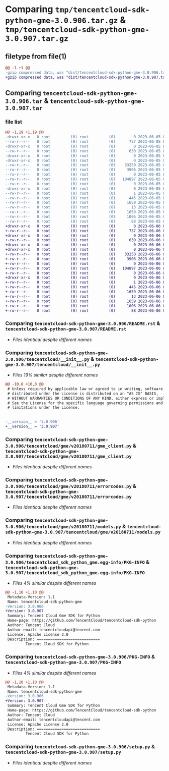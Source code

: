 # Comparing `tmp/tencentcloud-sdk-python-gme-3.0.906.tar.gz` & `tmp/tencentcloud-sdk-python-gme-3.0.907.tar.gz`

## filetype from file(1)

```diff
@@ -1 +1 @@
-gzip compressed data, was "dist/tencentcloud-sdk-python-gme-3.0.906.tar", last modified: Mon Jun  5 00:35:08 2023, max compression
+gzip compressed data, was "dist/tencentcloud-sdk-python-gme-3.0.907.tar", last modified: Tue Jun  6 02:27:24 2023, max compression
```

## Comparing `tencentcloud-sdk-python-gme-3.0.906.tar` & `tencentcloud-sdk-python-gme-3.0.907.tar`

### file list

```diff
@@ -1,19 +1,19 @@
-drwxr-xr-x   0 root         (0) root         (0)        0 2023-06-05 00:35:08.000000 tencentcloud-sdk-python-gme-3.0.906/
--rw-r--r--   0 root         (0) root         (0)      737 2023-06-05 00:35:06.000000 tencentcloud-sdk-python-gme-3.0.906/README.rst
-drwxr-xr-x   0 root         (0) root         (0)        0 2023-06-05 00:35:08.000000 tencentcloud-sdk-python-gme-3.0.906/tencentcloud/
--rw-r--r--   0 root         (0) root         (0)      630 2023-06-05 00:35:06.000000 tencentcloud-sdk-python-gme-3.0.906/tencentcloud/__init__.py
-drwxr-xr-x   0 root         (0) root         (0)        0 2023-06-05 00:35:08.000000 tencentcloud-sdk-python-gme-3.0.906/tencentcloud/gme/
-drwxr-xr-x   0 root         (0) root         (0)        0 2023-06-05 00:35:08.000000 tencentcloud-sdk-python-gme-3.0.906/tencentcloud/gme/v20180711/
--rw-r--r--   0 root         (0) root         (0)    33250 2023-06-05 00:35:06.000000 tencentcloud-sdk-python-gme-3.0.906/tencentcloud/gme/v20180711/gme_client.py
--rw-r--r--   0 root         (0) root         (0)     3906 2023-06-05 00:35:08.000000 tencentcloud-sdk-python-gme-3.0.906/tencentcloud/gme/v20180711/errorcodes.py
--rw-r--r--   0 root         (0) root         (0)        0 2023-06-05 00:35:08.000000 tencentcloud-sdk-python-gme-3.0.906/tencentcloud/gme/v20180711/__init__.py
--rw-r--r--   0 root         (0) root         (0)   104897 2023-06-05 00:35:08.000000 tencentcloud-sdk-python-gme-3.0.906/tencentcloud/gme/v20180711/models.py
--rw-r--r--   0 root         (0) root         (0)        0 2023-06-05 00:35:08.000000 tencentcloud-sdk-python-gme-3.0.906/tencentcloud/gme/__init__.py
-drwxr-xr-x   0 root         (0) root         (0)        0 2023-06-05 00:35:08.000000 tencentcloud-sdk-python-gme-3.0.906/tencentcloud_sdk_python_gme.egg-info/
--rw-r--r--   0 root         (0) root         (0)        1 2023-06-05 00:35:08.000000 tencentcloud-sdk-python-gme-3.0.906/tencentcloud_sdk_python_gme.egg-info/dependency_links.txt
--rw-r--r--   0 root         (0) root         (0)      445 2023-06-05 00:35:08.000000 tencentcloud-sdk-python-gme-3.0.906/tencentcloud_sdk_python_gme.egg-info/SOURCES.txt
--rw-r--r--   0 root         (0) root         (0)     1659 2023-06-05 00:35:08.000000 tencentcloud-sdk-python-gme-3.0.906/tencentcloud_sdk_python_gme.egg-info/PKG-INFO
--rw-r--r--   0 root         (0) root         (0)       13 2023-06-05 00:35:08.000000 tencentcloud-sdk-python-gme-3.0.906/tencentcloud_sdk_python_gme.egg-info/top_level.txt
--rw-r--r--   0 root         (0) root         (0)     1659 2023-06-05 00:35:08.000000 tencentcloud-sdk-python-gme-3.0.906/PKG-INFO
--rw-r--r--   0 root         (0) root         (0)     1006 2023-06-05 00:35:06.000000 tencentcloud-sdk-python-gme-3.0.906/setup.py
--rw-r--r--   0 root         (0) root         (0)       88 2023-06-05 00:35:08.000000 tencentcloud-sdk-python-gme-3.0.906/setup.cfg
+drwxr-xr-x   0 root         (0) root         (0)        0 2023-06-06 02:27:24.000000 tencentcloud-sdk-python-gme-3.0.907/
+-rw-r--r--   0 root         (0) root         (0)      737 2023-06-06 02:27:24.000000 tencentcloud-sdk-python-gme-3.0.907/README.rst
+drwxr-xr-x   0 root         (0) root         (0)        0 2023-06-06 02:27:24.000000 tencentcloud-sdk-python-gme-3.0.907/tencentcloud/
+-rw-r--r--   0 root         (0) root         (0)      630 2023-06-06 02:27:24.000000 tencentcloud-sdk-python-gme-3.0.907/tencentcloud/__init__.py
+drwxr-xr-x   0 root         (0) root         (0)        0 2023-06-06 02:27:24.000000 tencentcloud-sdk-python-gme-3.0.907/tencentcloud/gme/
+drwxr-xr-x   0 root         (0) root         (0)        0 2023-06-06 02:27:24.000000 tencentcloud-sdk-python-gme-3.0.907/tencentcloud/gme/v20180711/
+-rw-r--r--   0 root         (0) root         (0)    33250 2023-06-06 02:27:24.000000 tencentcloud-sdk-python-gme-3.0.907/tencentcloud/gme/v20180711/gme_client.py
+-rw-r--r--   0 root         (0) root         (0)     3906 2023-06-06 02:27:24.000000 tencentcloud-sdk-python-gme-3.0.907/tencentcloud/gme/v20180711/errorcodes.py
+-rw-r--r--   0 root         (0) root         (0)        0 2023-06-06 02:27:24.000000 tencentcloud-sdk-python-gme-3.0.907/tencentcloud/gme/v20180711/__init__.py
+-rw-r--r--   0 root         (0) root         (0)   104897 2023-06-06 02:27:24.000000 tencentcloud-sdk-python-gme-3.0.907/tencentcloud/gme/v20180711/models.py
+-rw-r--r--   0 root         (0) root         (0)        0 2023-06-06 02:27:24.000000 tencentcloud-sdk-python-gme-3.0.907/tencentcloud/gme/__init__.py
+drwxr-xr-x   0 root         (0) root         (0)        0 2023-06-06 02:27:24.000000 tencentcloud-sdk-python-gme-3.0.907/tencentcloud_sdk_python_gme.egg-info/
+-rw-r--r--   0 root         (0) root         (0)        1 2023-06-06 02:27:24.000000 tencentcloud-sdk-python-gme-3.0.907/tencentcloud_sdk_python_gme.egg-info/dependency_links.txt
+-rw-r--r--   0 root         (0) root         (0)      445 2023-06-06 02:27:24.000000 tencentcloud-sdk-python-gme-3.0.907/tencentcloud_sdk_python_gme.egg-info/SOURCES.txt
+-rw-r--r--   0 root         (0) root         (0)     1659 2023-06-06 02:27:24.000000 tencentcloud-sdk-python-gme-3.0.907/tencentcloud_sdk_python_gme.egg-info/PKG-INFO
+-rw-r--r--   0 root         (0) root         (0)       13 2023-06-06 02:27:24.000000 tencentcloud-sdk-python-gme-3.0.907/tencentcloud_sdk_python_gme.egg-info/top_level.txt
+-rw-r--r--   0 root         (0) root         (0)     1659 2023-06-06 02:27:24.000000 tencentcloud-sdk-python-gme-3.0.907/PKG-INFO
+-rw-r--r--   0 root         (0) root         (0)     1006 2023-06-06 02:27:24.000000 tencentcloud-sdk-python-gme-3.0.907/setup.py
+-rw-r--r--   0 root         (0) root         (0)       88 2023-06-06 02:27:24.000000 tencentcloud-sdk-python-gme-3.0.907/setup.cfg
```

### Comparing `tencentcloud-sdk-python-gme-3.0.906/README.rst` & `tencentcloud-sdk-python-gme-3.0.907/README.rst`

 * *Files identical despite different names*

### Comparing `tencentcloud-sdk-python-gme-3.0.906/tencentcloud/__init__.py` & `tencentcloud-sdk-python-gme-3.0.907/tencentcloud/__init__.py`

 * *Files 19% similar despite different names*

```diff
@@ -10,8 +10,8 @@
 # Unless required by applicable law or agreed to in writing, software
 # distributed under the License is distributed on an "AS IS" BASIS,
 # WITHOUT WARRANTIES OR CONDITIONS OF ANY KIND, either express or implied.
 # See the License for the specific language governing permissions and
 # limitations under the License.
 
 
-__version__ = '3.0.906'
+__version__ = '3.0.907'
```

### Comparing `tencentcloud-sdk-python-gme-3.0.906/tencentcloud/gme/v20180711/gme_client.py` & `tencentcloud-sdk-python-gme-3.0.907/tencentcloud/gme/v20180711/gme_client.py`

 * *Files identical despite different names*

### Comparing `tencentcloud-sdk-python-gme-3.0.906/tencentcloud/gme/v20180711/errorcodes.py` & `tencentcloud-sdk-python-gme-3.0.907/tencentcloud/gme/v20180711/errorcodes.py`

 * *Files identical despite different names*

### Comparing `tencentcloud-sdk-python-gme-3.0.906/tencentcloud/gme/v20180711/models.py` & `tencentcloud-sdk-python-gme-3.0.907/tencentcloud/gme/v20180711/models.py`

 * *Files identical despite different names*

### Comparing `tencentcloud-sdk-python-gme-3.0.906/tencentcloud_sdk_python_gme.egg-info/PKG-INFO` & `tencentcloud-sdk-python-gme-3.0.907/tencentcloud_sdk_python_gme.egg-info/PKG-INFO`

 * *Files 4% similar despite different names*

```diff
@@ -1,10 +1,10 @@
 Metadata-Version: 1.1
 Name: tencentcloud-sdk-python-gme
-Version: 3.0.906
+Version: 3.0.907
 Summary: Tencent Cloud Gme SDK for Python
 Home-page: https://github.com/TencentCloud/tencentcloud-sdk-python
 Author: Tencent Cloud
 Author-email: tencentcloudapi@tencent.com
 License: Apache License 2.0
 Description: ============================
         Tencent Cloud SDK for Python
```

### Comparing `tencentcloud-sdk-python-gme-3.0.906/PKG-INFO` & `tencentcloud-sdk-python-gme-3.0.907/PKG-INFO`

 * *Files 4% similar despite different names*

```diff
@@ -1,10 +1,10 @@
 Metadata-Version: 1.1
 Name: tencentcloud-sdk-python-gme
-Version: 3.0.906
+Version: 3.0.907
 Summary: Tencent Cloud Gme SDK for Python
 Home-page: https://github.com/TencentCloud/tencentcloud-sdk-python
 Author: Tencent Cloud
 Author-email: tencentcloudapi@tencent.com
 License: Apache License 2.0
 Description: ============================
         Tencent Cloud SDK for Python
```

### Comparing `tencentcloud-sdk-python-gme-3.0.906/setup.py` & `tencentcloud-sdk-python-gme-3.0.907/setup.py`

 * *Files identical despite different names*


